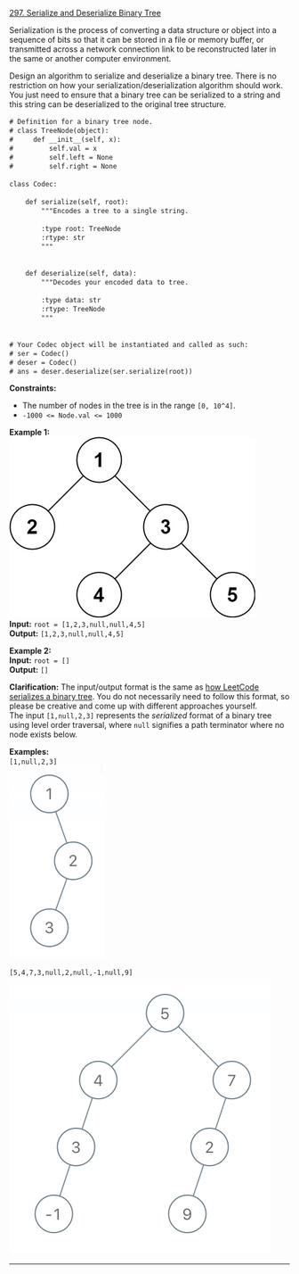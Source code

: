 [297. Serialize and Deserialize Binary Tree](https://leetcode.com/problems/serialize-and-deserialize-binary-tree/)

Serialization is the process of converting a data structure or object into a sequence of bits so that it can be stored in a file or memory buffer, or transmitted across a network connection link to be reconstructed later in the same or another computer environment.

Design an algorithm to serialize and deserialize a binary tree. There is no restriction on how your serialization/deserialization algorithm should work. You just need to ensure that a binary tree can be serialized to a string and this string can be deserialized to the original tree structure.

```
# Definition for a binary tree node.
# class TreeNode(object):
#     def __init__(self, x):
#         self.val = x
#         self.left = None
#         self.right = None

class Codec:

    def serialize(self, root):
        """Encodes a tree to a single string.
        
        :type root: TreeNode
        :rtype: str
        """
        

    def deserialize(self, data):
        """Decodes your encoded data to tree.
        
        :type data: str
        :rtype: TreeNode
        """
        

# Your Codec object will be instantiated and called as such:
# ser = Codec()
# deser = Codec()
# ans = deser.deserialize(ser.serialize(root))
```

**Constraints:**
- The number of nodes in the tree is in the range `[0, 10^4]`.
- `-1000 <= Node.val <= 1000`

**Example 1:**  
![](!assets/attachments/Pasted%20image%2020240227114908.png)  
**Input:** `root = [1,2,3,null,null,4,5]`  
**Output:** `[1,2,3,null,null,4,5]`  

**Example 2:**  
**Input:** `root = []`  
**Output:** `[]`  

**Clarification:** The input/output format is the same as [how LeetCode serializes a binary tree](https://support.leetcode.com/hc/en-us/articles/360011883654-What-does-1-null-2-3-mean-in-binary-tree-representation-). You do not necessarily need to follow this format, so please be creative and come up with different approaches yourself.  
The input `[1,null,2,3]` represents the _serialized_ format of a binary tree using level order traversal, where `null` signifies a path terminator where no node exists below.

**Examples:**  
`[1,null,2,3]`  
![](!assets/attachments/Pasted%20image%2020240227115257.png)  

`[5,4,7,3,null,2,null,-1,null,9]`  
![](!assets/attachments/Pasted%20image%2020240227115312.png)


---


